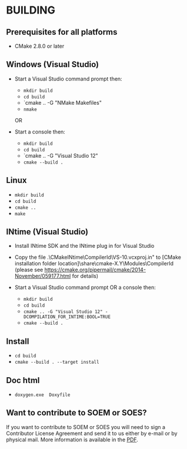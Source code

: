 BUILDING
========

Prerequisites for all platforms
-------------------------------

 * CMake 2.8.0 or later


Windows (Visual Studio)
-----------------------

 * Start a Visual Studio command prompt then:
   * `mkdir build`
   * `cd build`
   * `cmake .. -G "NMake Makefiles"
   * `nmake`

   OR
   
 * Start a console then:
   * `mkdir build`
   * `cd build`
   * `cmake .. -G "Visual Studio 12"
   * `cmake --build .`
      
Linux
-----

   * `mkdir build`
   * `cd build`
   * `cmake ..`
   * `make`

INtime (Visual Studio)
----------------------

 * Install INtime SDK and the INtime plug in for Visual Studio
 * Copy the file .\CMakeINtime\CompilerId\VS-10.vcxproj.in" to
   [CMake installation folder location]\share\cmake-X.Y\Modules\CompilerId
   (please see https://cmake.org/pipermail/cmake/2014-November/059177.html for details)

 * Start a Visual Studio command prompt OR a console then:
   * `mkdir build`
   * `cd build`
   * `cmake .. -G "Visual Studio 12" -DCOMPILATION_FOR_INTIME:BOOL=TRUE`
   * `cmake --build .`
   
Install
-------
 * `cd build`
 * `cmake --build . --target install`

Doc html
--------
 * `doxygen.exe  Doxyfile`

 Want to contribute to SOEM or SOES?
-----------------------------------

If you want to contribute to SOEM or SOES you will need to sign a Contributor
License Agreement and send it to us either by e-mail or by physical mail. More
information is available in the [PDF](http://openethercatsociety.github.io/cla/cla_soem_soes.pdf).
